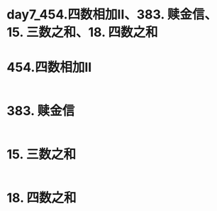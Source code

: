 # day7_454.四数相加II、383. 赎金信、15. 三数之和、18. 四数之和

# 454.四数相加II



```java

```

# 383. 赎金信



```java
```



# 15. 三数之和



```java

```

# 18. 四数之和



```java
```

